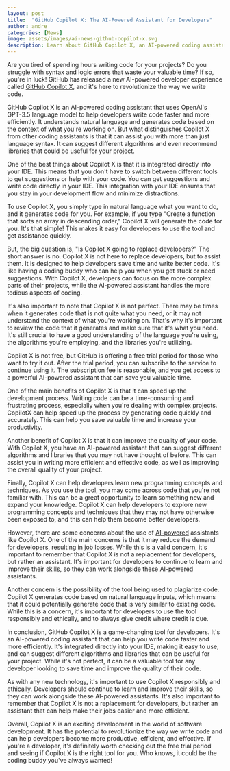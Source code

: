 ```yaml
---
layout: post
title:  "GitHub Copilot X: The AI-Powered Assistant for Developers"
author: andre
categories: [News]
image: assets/images/ai-news-github-copilot-x.svg
description: Learn about GitHub Copilot X, an AI-powered coding assistant that can help developers write code faster and more efficiently.
---
```


Are you tired of spending hours writing code for your projects? Do you struggle with syntax and logic errors that waste your valuable time? If so, you're in luck! GitHub has released a new AI-powered developer experience called [GitHub Copilot X](https://github.blog/2023-03-22-github-copilot-x-the-ai-powered-developer-experience/), and it's here to revolutionize the way we write code.

GitHub Copilot X is an AI-powered coding assistant that uses OpenAI's GPT-3.5 language model to help developers write code faster and more efficiently. It understands natural language and generates code based on the context of what you're working on. But what distinguishes Copilot X from other coding assistants is that it can assist you with more than just language syntax. It can suggest different algorithms and even recommend libraries that could be useful for your project.

One of the best things about Copilot X is that it is integrated directly into your IDE. This means that you don't have to switch between different tools to get suggestions or help with your code. You can get suggestions and write code directly in your IDE. This integration with your IDE ensures that you stay in your development flow and minimize distractions.

To use Copilot X, you simply type in natural language what you want to do, and it generates code for you. For example, if you type "Create a function that sorts an array in descending order," Copilot X will generate the code for you. It's that simple! This makes it easy for developers to use the tool and get assistance quickly.

But, the big question is, "Is Copilot X going to replace developers?" The short answer is no. Copilot X is not here to replace developers, but to assist them. It is designed to help developers save time and write better code. It's like having a coding buddy who can help you when you get stuck or need suggestions. With Copilot X, developers can focus on the more complex parts of their projects, while the AI-powered assistant handles the more tedious aspects of coding.

It's also important to note that Copilot X is not perfect. There may be times when it generates code that is not quite what you need, or it may not understand the context of what you're working on. That's why it's important to review the code that it generates and make sure that it's what you need. It's still crucial to have a good understanding of the language you're using, the algorithms you're employing, and the libraries you're utilizing.

Copilot X is not free, but GitHub is offering a free trial period for those who want to try it out. After the trial period, you can subscribe to the service to continue using it. The subscription fee is reasonable, and you get access to a powerful AI-powered assistant that can save you valuable time.

One of the main benefits of Copilot X is that it can speed up the development process. Writing code can be a time-consuming and frustrating process, especially when you're dealing with complex projects. CopilotX can help speed up the process by generating code quickly and accurately. This can help you save valuable time and increase your productivity.

Another benefit of Copilot X is that it can improve the quality of your code. With Copilot X, you have an AI-powered assistant that can suggest different algorithms and libraries that you may not have thought of before. This can assist you in writing more efficient and effective code, as well as improving the overall quality of your project.

Finally, Copilot X can help developers learn new programming concepts and techniques. As you use the tool, you may come across code that you're not familiar with. This can be a great opportunity to learn something new and expand your knowledge. Copilot X can help developers to explore new programming concepts and techniques that they may not have otherwise been exposed to, and this can help them become better developers.

However, there are some concerns about the use of [AI-powered](https://techwizco.com/how-to-get-started-with-artificial-intelligence/) assistants like Copilot X. One of the main concerns is that it may reduce the demand for developers, resulting in job losses. While this is a valid concern, it's important to remember that Copilot X is not a replacement for developers, but rather an assistant. It's important for developers to continue to learn and improve their skills, so they can work alongside these AI-powered assistants.

Another concern is the possibility of the tool being used to plagiarize code. Copilot X generates code based on natural language inputs, which means that it could potentially generate code that is very similar to existing code. While this is a concern, it's important for developers to use the tool responsibly and ethically, and to always give credit where credit is due.

In conclusion, GitHub Copilot X is a game-changing tool for developers. It's an AI-powered coding assistant that can help you write code faster and more efficiently. It's integrated directly into your IDE, making it easy to use, and can suggest different algorithms and libraries that can be useful for your project. While it's not perfect, it can be a valuable tool for any developer looking to save time and improve the quality of their code.

As with any new technology, it's important to use Copilot X responsibly and ethically. Developers should continue to learn and improve their skills, so they can work alongside these AI-powered assistants. It's also important to remember that Copilot X is not a replacement for developers, but rather an assistant that can help make their jobs easier and more efficient.

Overall, Copilot X is an exciting development in the world of software development. It has the potential to revolutionize the way we write code and can help developers become more productive, efficient, and effective. If you're a developer, it's definitely worth checking out the free trial period and seeing if Copilot X is the right tool for you. Who knows, it could be the coding buddy you've always wanted!
